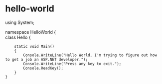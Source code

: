 # hello-world


using System;

namespace HelloWorld
{    
    class Hello 
    {
        
        static void Main() 
        {
            Console.WriteLine("Hello World, I'm trying to figure out how to get a job an ASP.NET developer.");            
            Console.WriteLine("Press any key to exit.");
            Console.ReadKey();
        }
    }
